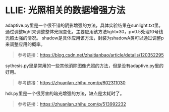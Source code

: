 # LLIE: 光照相关的数据增强方法
adaptive.py里是一个很不错的阴影增强的方法，具体实验结果在sunlight.txt里。
通过调整light来调整整体光照变化。主要应用该方法light=30，p=0.5处理10号线光照太强的情况。
shadow是具体应用该方法，封装为shadowA类可以通过调整p来调整应用的概率。
> 参考链接：https://blog.csdn.net/zhaitianbao/article/details/120352295


sythesis.py里是常用的一些其他消除图像光照的方法，但是没有adaptive.py里的好用。
> 参考链接：https://zhuanlan.zhihu.com/p/602311030

hdr.py里是一个很厉害的暗光增强的方法，缺点是太耗时了。
> 参考链接：https://zhuanlan.zhihu.com/p/513992232